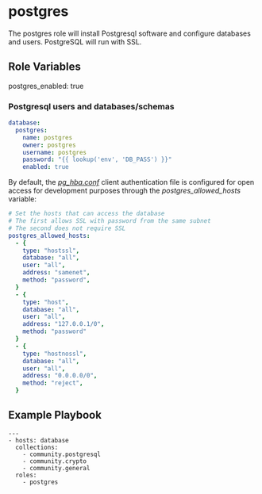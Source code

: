 # postgres
The postgres role will install Postgresql software and configure databases and users.
PostgreSQL will run with SSL.

## Role Variables

postgres_enabled: true


### Postgresql users and databases/schemas
```yaml
database:
  postgres:
    name: postgres
    owner: postgres
    username: postgres
    password: "{{ lookup('env', 'DB_PASS') }}"
    enabled: true
```

By default, the [_pg_hba.conf_](https://www.postgresql.org/docs/15/auth-pg-hba-conf.html) client authentication file is configured for open access for development purposes through the _postgres_allowed_hosts_ variable:

```yaml
# Set the hosts that can access the database
# The first allows SSL with password from the same subnet
# The second does not require SSL
postgres_allowed_hosts:
  - {
    type: "hostssl",
    database: "all",
    user: "all",
    address: "samenet",
    method: "password",
  }
  - {
    type: "host",
    database: "all",
    user: "all",
    address: "127.0.0.1/0",
    method: "password"
  }
  - {
    type: "hostnossl",
    database: "all",
    user: "all",
    address: "0.0.0.0/0",
    method: "reject",
  }
```
## Example Playbook
```
---
- hosts: database
  collections:
    - community.postgresql
    - community.crypto
    - community.general
  roles:
    - postgres
```
